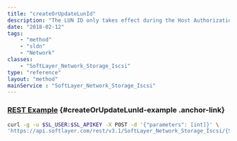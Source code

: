 ```yaml
---
title: "createOrUpdateLunId"
description: "The LUN ID only takes effect during the Host Authorization process. It is required to de-authorize all hosts before using this method. "
date: "2018-02-12"
tags:
    - "method"
    - "sldn"
    - "Network"
classes:
    - "SoftLayer_Network_Storage_Iscsi"
type: "reference"
layout: "method"
mainService : "SoftLayer_Network_Storage_Iscsi"
---
```


### [REST Example](#createOrUpdateLunId-example) <a href="/article/rest/"><i class="fas fa-question"></i></a> {#createOrUpdateLunId-example .anchor-link} 
```bash
curl -g -u $SL_USER:$SL_APIKEY -X POST -d '{"parameters": [int]}' \
'https://api.softlayer.com/rest/v3.1/SoftLayer_Network_Storage_Iscsi/{SoftLayer_Network_Storage_IscsiID}/createOrUpdateLunId'
```
